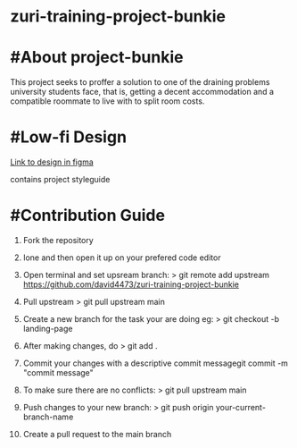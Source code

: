# zuri-training-project-bunkie
<h1>#About project-bunkie</h1>

This project seeks to proffer a solution to one of the draining problems university students face, that is, getting a decent accommodation and a compatible roommate to live with to split room costs. 

<h1>#Low-fi Design</h1>

<a href="https://www.figma.com/file/Sbh1zuCFAzera1yIHYVz6K/Project-Bunkie?node-id=0%3A1">Link to design in figma<a/>
  
contains project styleguide

<h1>#Contribution Guide</h1>

1. Fork the repository
  
1. lone and then open it up on your prefered code editor
  
1. Open terminal and set upsream branch: > git remote add upstream https://github.com/david4473/zuri-training-project-bunkie
  
1. Pull upstream > git pull upstream main
  
1. Create a new branch for the task your are doing eg: > git checkout -b landing-page
  
1. After making changes, do > git add .
  
1. Commit your changes with a descriptive commit messagegit commit -m "commit message"
  
1. To make sure there are no conflicts: > git pull upstream main
  
1. Push changes to your new branch: > git push origin your-current-branch-name
  
1. Create a pull request to the main branch 
